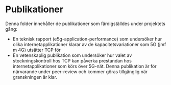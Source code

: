 # Publikationer

Denna folder innehåller de publikationer som färdigställdes under projektets gång:

- En teknisk rapport (e5g-application-performance) som undersöker hur olika internetapplikationer klarar av de kapacitetsvariationer som 5G (jmf m 4G) utsätter TCP för
- En vetenskaplig publikation som undersöker hur valet av stockningskontroll hos TCP kan påverka prestandan hos internetapplikationer som körs över 5G-nät. Denna publikation är för närvarande under peer-review och kommer göras tillgänglig när granskningen är klar.
